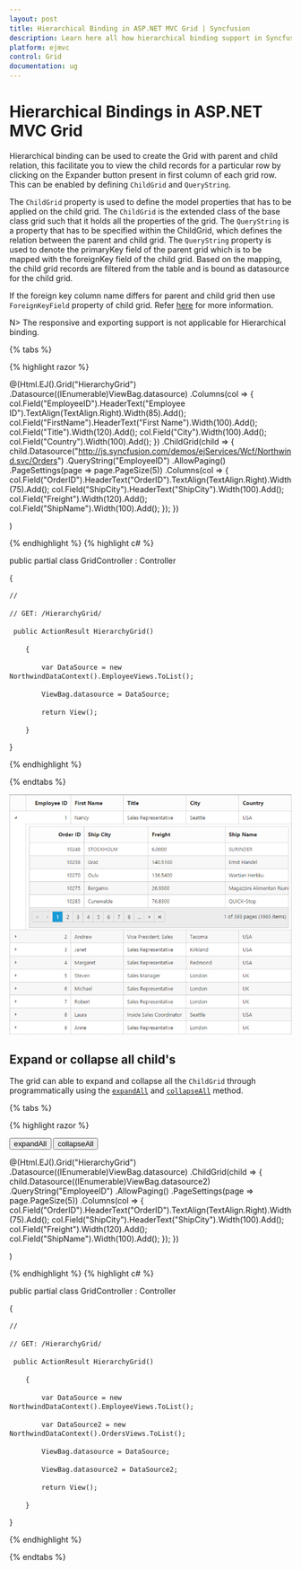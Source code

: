 ```yaml
---
layout: post
title: Hierarchical Binding in ASP.NET MVC Grid | Syncfusion
description: Learn here all how hierarchical binding support in Syncfusion ASP.NET MVC Grid(SfGrid) control,its element and more.
platform: ejmvc
control: Grid
documentation: ug
---
```


# Hierarchical Bindings in ASP.NET MVC Grid

Hierarchical binding can be used to create the Grid with parent and child relation, this facilitate you to view the child records for a particular row by clicking on the Expander button present in first column of each grid row. This can be enabled by defining `ChildGrid` and `QueryString`.

The `ChildGrid` property is used to define the model properties that has to be applied on the child grid. The `ChildGrid` is the extended class of the base class grid such that it holds all the properties of the grid. The `QueryString` is a property that has to be specified within the ChildGrid, which defines the relation between the parent and child grid. The `QueryString` property is used to denote the primaryKey field of the parent grid which is to be mapped with the foreignKey field of the child grid. Based on the mapping, the child grid records are filtered from the table and is bound as datasource for the child grid.

If the foreign key column name differs for parent and child grid then use `ForeignKeyField` property of child grid. Refer [here](https://help.syncfusion.com/aspnetmvc/grid/how-to#hierarchy-grid-with-different-foreignkeyfield-in-parent-and-child-table "here") for more information.

N> The responsive and exporting support is not applicable for Hierarchical binding. 

{% tabs %}

{% highlight razor %}

@(Html.EJ().Grid<EmployeeView>("HierarchyGrid")
        .Datasource((IEnumerable<object>)ViewBag.datasource)
        .Columns(col =>
        {
            col.Field("EmployeeID").HeaderText("Employee ID").TextAlign(TextAlign.Right).Width(85).Add();
            col.Field("FirstName").HeaderText("First Name").Width(100).Add();
            col.Field("Title").Width(120).Add();
            col.Field("City").Width(100).Add();
            col.Field("Country").Width(100).Add();
        })
                 .ChildGrid(child =>
                 {
                     child.Datasource("http://js.syncfusion.com/demos/ejServices/Wcf/Northwind.svc/Orders")
                        .QueryString("EmployeeID")
                        .AllowPaging()
                        .PageSettings(page => page.PageSize(5))
                        .Columns(col =>
                        {
                            col.Field("OrderID").HeaderText("OrderID").TextAlign(TextAlign.Right).Width(75).Add();
                            col.Field("ShipCity").HeaderText("ShipCity").Width(100).Add();
                            col.Field("Freight").Width(120).Add();
                            col.Field("ShipName").Width(100).Add();
                        });
                 })

)

{% endhighlight  %}
{% highlight c# %}

public partial class GridController : Controller

{

	//

	// GET: /HierarchyGrid/

	 public ActionResult HierarchyGrid()

        {

            var DataSource = new NorthwindDataContext().EmployeeViews.ToList();

            ViewBag.datasource = DataSource;

            return View();

        }

}


{% endhighlight  %}

{% endtabs %} 

![Hierarchical Bindings in ASP.NET MVC Grid](Hierarchy-Grid_images/HierarchyGrid_img1.png)


## Expand or collapse all child's

The grid can able to expand and collapse all the `ChildGrid` through programmatically using the [`expandAll`](http://help.syncfusion.com/js/api/ejgrid#methods:expandall "expandAll") and [`collapseAll`](http://help.syncfusion.com/js/api/ejgrid#methods:collapseall "collapseAll") method.

{% tabs %}

{% highlight razor %}

<button id="expand">expandAll</button>
<button id="collapse">collapseAll</button>

 @(Html.EJ().Grid<EmployeeView>("HierarchyGrid")
        .Datasource((IEnumerable<object>)ViewBag.datasource)
        .ChildGrid(child =>
        {
            child.Datasource((IEnumerable<object>)ViewBag.datasource2)
               .QueryString("EmployeeID")
               .AllowPaging()
               .PageSettings(page => page.PageSize(5))
               .Columns(col =>
               {
                   col.Field("OrderID").HeaderText("OrderID").TextAlign(TextAlign.Right).Width(75).Add();
                   col.Field("ShipCity").HeaderText("ShipCity").Width(100).Add();
                   col.Field("Freight").Width(120).Add();
                   col.Field("ShipName").Width(100).Add();
               });
        })

)

<script type="text/javascript">
   
    $("#expand,#collapse").ejButton({
        showRoundedCorner: true,
        size: "mini",
        width: 150,
        click: function (args) {
            $("#HierarchyGrid").ejGrid(args.model.text); //invokes expandAll & collapseAll method based on button name
        }
    });
</script>

{% endhighlight  %}
{% highlight c# %}

public partial class GridController : Controller

{

	//

	// GET: /HierarchyGrid/

	 public ActionResult HierarchyGrid()

        {

            var DataSource = new NorthwindDataContext().EmployeeViews.ToList();
            
            var DataSource2 = new NorthwindDataContext().OrdersViews.ToList();

            ViewBag.datasource = DataSource;
            
            ViewBag.datasource2 = DataSource2;

            return View();

        }

}


{% endhighlight  %}

{% endtabs %} 

